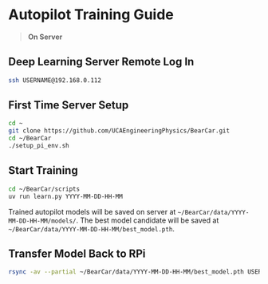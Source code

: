 # Autopilot Training Guide

> __On Server__

## Deep Learning Server Remote Log In

```bash
ssh USERNAME@192.168.0.112
```

## First Time Server Setup

```bash
cd ~
git clone https://github.com/UCAEngineeringPhysics/BearCar.git
cd ~/BearCar
./setup_pi_env.sh
```

## Start Training

```bash
cd ~/BearCar/scripts
uv run learn.py YYYY-MM-DD-HH-MM
```

Trained autopilot models will be saved on server at `~/BearCar/data/YYYY-MM-DD-HH-MM/models/`.
The best model candidate will be saved at `~/BearCar/data/YYYY-MM-DD-HH-MM/best_model.pth`.


## Transfer Model Back to RPi

```bash
rsync -av --partial ~/BearCar/data/YYYY-MM-DD-HH-MM/best_model.pth USERNAME@192.168.0.IP:~/BearCar/models/pilot.pth
```

